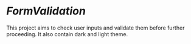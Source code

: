 # _FormValidation_
This project aims to check user inputs and validate them before further proceeding. It also contain dark and light theme.
